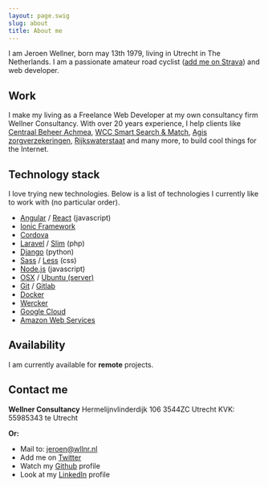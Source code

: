 ```yaml
---
layout: page.swig
slug: about
title: About me
---
```

I am Jeroen Wellner, born may 13th 1979, living in Utrecht in The Netherlands. I am a passionate amateur road cyclist ([add me on Strava](https://www.strava.com/athletes/461379)) and web developer.

## Work
I make my living as a Freelance Web Developer at my own consultancy firm Wellner Consultancy. With over 20 years experience, I help clients like [Centraal Beheer Achmea](https://www.centraalbeheer.nl), [WCC Smart Search & Match](https://www.wcc-group.com/), [Agis zorgverzekeringen](http://www.agisweb.nl), [Rijkswaterstaat](http://www.rijkswaterstaat.nl) and many more, to build cool things for the Internet.

## Technology stack
I love trying new technologies. Below is a list of technologies I currently like to work with (no particular order).

  * [Angular](https://angular.io/) / [React](https://reactjs.org/) (javascript)
  * [Ionic Framework](http://ionicframework.com/)
  * [Cordova](http://cordova.apache.org)
  * [Laravel](http://laravel.com/) / [Slim](http://www.slimframework.com/) (php)
  * [Django](https://www.djangoproject.com/) (python)
  * [Sass](http://sass-lang.com/) / [Less](http://lesscss.org/) (css)
  * [Node.js](http://nodejs.org/) (javascript)
  * [OSX](https://www.apple.com/osx/) / [Ubuntu (server)](http://www.ubuntu.com/server)
  * [Git](https://github.com/jwellner) / [Gitlab](https://gitlab.com/jwellner)
  * [Docker](https://www.docker.com/)
  * [Wercker](https://www.wercker.com)
  * [Google Cloud](https://cloud.google.com/storage/)
  * [Amazon Web Services](https://aws.amazon.com/)

## Availability
I am currently available for **remote** projects.

## Contact me

**Wellner Consultancy**
Hermelijnvlinderdijk 106
3544ZC Utrecht
KVK: 55985343 te Utrecht

**Or:**

  * Mail to: [jeroen@wllnr.nl](mailto:jeroen@wllnr.nl)
  * Add me on [Twitter](http://twitter.com/jwellner)
  * Watch my [Github](https://github.com/jwellner) profile
  * Look at my [LinkedIn](http://www.linkedin.com/in/jeroenwellner) profile
